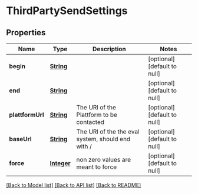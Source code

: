 # ThirdPartySendSettings
## Properties

Name | Type | Description | Notes
------------ | ------------- | ------------- | -------------
**begin** | [**String**](string.md) |  | [optional] [default to null]
**end** | [**String**](string.md) |  | [optional] [default to null]
**plattformUrl** | [**String**](string.md) | The URl of the Plattform to be contacted | [optional] [default to null]
**baseUrl** | [**String**](string.md) | The URl of the the eval system, should end with / | [optional] [default to null]
**force** | [**Integer**](integer.md) | non zero values are meant to force | [optional] [default to null]

[[Back to Model list]](../README.md#documentation-for-models) [[Back to API list]](../README.md#documentation-for-api-endpoints) [[Back to README]](../README.md)

